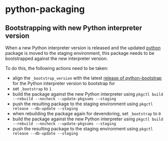 # python-packaging

## Bootstrapping with new Python interpreter version

When a new Python interpreter version is released and the updated [python] package is moved to the staging environment, this package needs to be bootstrapped against the new interpreter version.

To do this, the following actions need to be taken:

- align the `_bootstrap_version` with the latest [release of python-bootstrap] for the Python interpreter version to bootstrap for
- set `_bootstrap` to `1`
- build the package against the new Python interpreter using `pkgctl build --rebuild --nocheck --update-pkgsums --staging`
- push the resulting package to the staging environment using `pkgctl release --db-update --staging`
- when rebuilding the package again for devendoring, set `_bootstrap` to `0`
- build the package against the new Python interpreter using `pkgctl build --rebuild --nocheck --update-pkgsums --staging`
- push the resulting package to the staging environment using `pkgctl release --db-update --staging`

[python]: https://gitlab.archlinux.org/archlinux/packaging/packages/python/
[release of python-bootstrap]: https://gitlab.archlinux.org/archlinux/python-bootstrap/#releases
